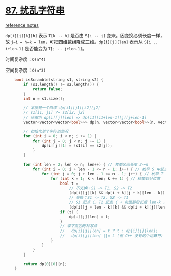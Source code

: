 # [87. 扰乱字符串](https://leetcode.cn/problems/scramble-string/)

[reference notes](https://leetcode.cn/problems/scramble-string/solutions/51990/miao-dong-de-qu-jian-xing-dpsi-lu-by-sha-yu-la-jia)

`dp[i][j][k][h]` 表示 `T[k .. h]` 是否由 `S[i .. j]` 变来。因变换必须长度一样，故 `j−i = h−k = len`，可把四维数组降成三维。`dp[i][j][len]` 表示从 `S[i .. i+len-1]` 是否能变为 `T[j .. j+len-1]`。

时间复杂度：`O(n^4)`

空间复杂度：`O(n^3)`

```cpp
    bool isScramble(string s1, string s2) {
        if (s1.length() != s2.length()) {
            return false;
        }
        int n = s1.size();

        // 本质是一个四维 dp[i1][j1][i2][j2]
        // s1[i1, j1] ?= s2[i2, j2]
        // 压缩为 dp[i][j][len] => dp[i1][i1+len-1][j][j+len-1]
        vector<vector<vector<bool>>> dp(n, vector<vector<bool>>(n, vector<bool>(n + 1)));

        // 初始化单个字符的情况
        for (int i = 0; i < n; i += 1) {
            for (int j = 0; j < n; j += 1) {
                dp[i][j][1] = (s1[i] == s2[j]);
            }
        }

        for (int len = 2; len <= n; len++) { // 枚举区间长度 2～n
            for (int i = 0; i + len - 1 <= n - 1; i++) { // 枚举 S 中起点位置
                for (int j = 0; j + len - 1 <= n - 1; j++) { // 枚举 T 中起点位置
                    for (int k = 1; k < len; k += 1) { // 枚举划分位置
                        bool t = 
                            // 不交换：S1 -> T1, S2 -> T2
                            (dp[i][j][k] && dp[i + k][j + k][len - k]) || 
                            // 交换：S1 -> T2, S2 -> T1
                            // S1 起点 i，T2 起点 j + 前面那段长度 len-k ，S2 起点 i + 前面长度k
                            (dp[i][j + len - k][k] && dp[i + k][j][len - k]);
                        if (t) {
                            dp[i][j][len] = t;
                        }
                        // 或下面这两种写法
                        //   dp[i][j][len] = t ? t : dp[i][j][len];
                        //   dp[i][j][len] ||= t (但 C++ 没有这个运算符)
                    }
                }
            }
        }

        return dp[0][0][n];
    }
```
